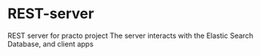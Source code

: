 # REST-server
REST server for practo project
The server interacts with the Elastic Search Database, and client apps 
